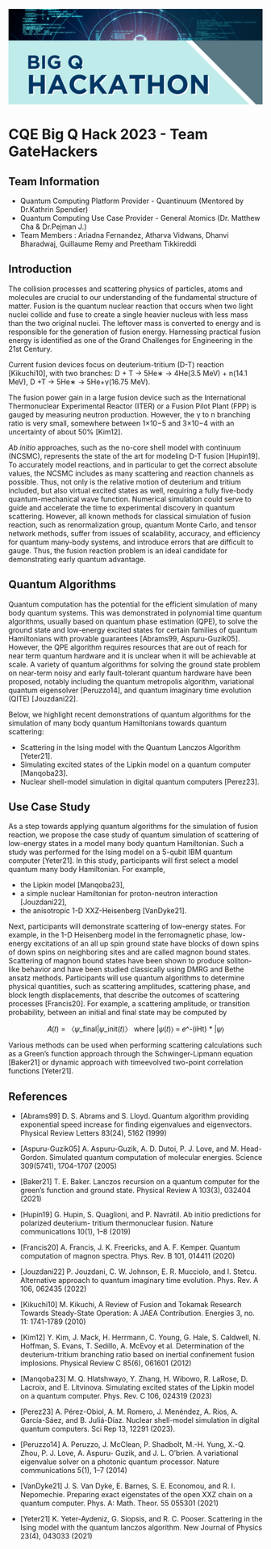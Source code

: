 ![Event Poster](img/bigqhack-chicago-2023.png)

# CQE Big Q Hack 2023 - Team GateHackers

## Team Information 
- Quantum Computing Platform Provider - Quantinuum (Mentored by Dr.Kathrin Spendier)
- Quantum Computing Use Case Provider - General Atomics (Dr. Matthew Cha & Dr.Pejman J.)
- Team Members : Ariadna Fernandez, Atharva Vidwans, Dhanvi Bharadwaj, Guillaume Remy and Preetham Tikkireddi


## Introduction
The collision processes and scattering physics of particles, atoms and molecules are crucial to our
understanding of the fundamental structure of matter. Fusion is the quantum nuclear reaction that
occurs when two light nuclei collide and fuse to create a single heavier nucleus with less mass than
the two original nuclei. The leftover mass is converted to energy and is responsible for the
generation of fusion energy. Harnessing practical fusion energy is identified as one of the Grand
Challenges for Engineering in the 21st Century.

Current fusion devices focus on deuterium-tritium (D-T) reaction [Kikuchi10], with two branches:
D + T → 5He∗
 → 4He(3.5 MeV) + n(14.1 MeV),
D +T → 5He∗
 → 5He+γ(16.75 MeV).


The fusion power gain in a large fusion device such as the International Thermonuclear
Experimental Reactor (ITER) or a Fusion Pilot Plant (FPP) is gauged by measuring neutron
production. However, the γ to n branching ratio is very small, somewhere between 1×10−5 and
3×10−4 with an uncertainty of about 50% [Kim12].

<i> Ab initio </i> approaches, such as the no-core shell model with continuum (NCSMC), represents the state
of the art for modeling D-T fusion [Hupin19]. To accurately model reactions, and in particular to
get the correct absolute values, the NCSMC includes as many scattering and reaction channels as
possible. Thus, not only is the relative motion of deuterium and tritium included, but also virtual
excited states as well, requiring a fully five-body quantum-mechanical wave function.
Numerical simulation could serve to guide and accelerate the time to experimental discovery in
quantum scattering. However, all known methods for classical simulation of fusion reaction, such as
renormalization group, quantum Monte Carlo, and tensor network methods, suffer from issues of
scalability, accuracy, and efficiency for quantum many-body systems, and introduce errors that are
difficult to gauge. Thus, the fusion reaction problem is an ideal candidate for demonstrating early
quantum advantage.

## Quantum Algorithms
Quantum computation has the potential for the efficient simulation of many body quantum systems.
This was demonstrated in polynomial time quantum algorithms, usually based on quantum phase
estimation (QPE), to solve the ground state and low-energy excited states for certain families of
quantum Hamiltonians with provable guarantees [Abrams99, Aspuru-Guzik05]. However, the QPE
algorithm requires resources that are out of reach for near term quantum hardware and it is
unclear when it will be achievable at scale. A variety of quantum algorithms for solving the ground
state problem on near-term noisy and early fault-tolerant quantum hardware have been proposed,
notably including the quantum metropolis algorithm, variational quantum eigensolver [Peruzzo14],
and quantum imaginary time evolution (QITE) [Jouzdani22]. 

Below, we highlight recent
demonstrations of quantum algorithms for the simulation of many body quantum Hamiltonians
towards quantum scattering:
- Scattering in the Ising model with the Quantum Lanczos Algorithm [Yeter21].
- Simulating excited states of the Lipkin model on a quantum computer [Manqoba23].
- Nuclear shell-model simulation in digital quantum computers [Perez23].

## Use Case Study
As a step towards applying quantum algorithms for the simulation of fusion reaction, we propose
the case study of quantum simulation of scattering of low-energy states in a model many body
quantum Hamiltonian. Such a study was performed for the Ising model on a 5-qubit IBM quantum
computer [Yeter21].
In this study, participants will first select a model quantum many body Hamiltonian. For example,
- the Lipkin model [Manqoba23],
- a simple nuclear Hamiltonian for proton-neutron interaction [Jouzdani22],
- the anisotropic 1-D XXZ-Heisenberg [VanDyke21].

Next, participants will demonstrate scattering of low-energy states. For example, in the 1-D
Heisenberg model in the ferromagnetic phase, low-energy excitations of an all up spin ground state
have blocks of down spins of down spins on neighboring sites and are called magnon bound states.
Scattering of magnon bound states have been shown to produce soliton-like behavior and have
been studied classically using DMRG and Bethe ansatz methods. Participants will use quantum
algorithms to determine physical quantities, such as scattering amplitudes, scattering phase, and
block length displacements, that describe the outcomes of scattering processes [Francis20]. For
example, a scattering amplitude, or transition probability, between an initial and final state may be
computed by

<p align= "center">𝐴(𝑡) = 〈𝜓_final|𝜓_init(𝑡)〉 where |𝜓(𝑡)⟩ = 𝑒^-(iHt) * |𝜓⟩</p>

Various methods can be used when performing scattering calculations such as a Green’s function
approach through the Schwinger-Lipmann equation [Baker21] or dynamic approach with timeevolved two-point correlation functions [Yeter21].

## References

- [Abrams99] D. S. Abrams and S. Lloyd. Quantum algorithm providing exponential speed
increase for finding eigenvalues and eigenvectors. Physical Review Letters 83(24), 5162 (1999)

- [Aspuru-Guzik05] A. Aspuru-Guzik, A. D. Dutoi, P. J. Love, and M. Head-Gordon. Simulated
quantum computation of molecular energies. Science 309(5741), 1704–1707 (2005)

- [Baker21] T. E. Baker. Lanczos recursion on a quantum computer for the green’s
function and ground state. Physical Review A 103(3), 032404 (2021)

- [Hupin19] G. Hupin, S. Quaglioni, and P. Navrátil. Ab initio predictions for polarized
deuterium- tritium thermonuclear fusion. Nature communications 10(1), 1–8
(2019)

- [Francis20] A. Francis, J. K. Freericks, and A. F. Kemper. Quantum computation of magnon
spectra. Phys. Rev. B 101, 014411 (2020)

- [Jouzdani22] P. Jouzdani, C. W. Johnson, E. R. Mucciolo, and I. Stetcu. Alternative approach
to quantum imaginary time evolution. Phys. Rev. A 106, 062435 (2022)

- [Kikuchi10] M. Kikuchi, A Review of Fusion and Tokamak Research Towards Steady-State
Operation: A JAEA Contribution. Energies 3, no. 11: 1741-1789 (2010)

- [Kim12] Y. Kim, J. Mack, H. Herrmann, C. Young, G. Hale, S. Caldwell, N. Hoffman, S.
Evans, T. Sedillo, A. McEvoy et al. Determination of the deuterium-tritium
branching ratio based on inertial confinement fusion implosions. Physical
Review C 85(6), 061601 (2012)

- [Manqoba23] M. Q. Hlatshwayo, Y. Zhang, H. Wibowo, R. LaRose, D. Lacroix, and E.
Litvinova. Simulating excited states of the Lipkin model on a quantum
computer. Phys. Rev. C 106, 024319 (2023)

- [Perez23] A. Pérez-Obiol, A. M. Romero, J. Menéndez, A. Rios, A. García-Sáez, and B.
Juliá-Díaz. Nuclear shell-model simulation in digital quantum computers. Sci
Rep 13, 12291 (2023).

- [Peruzzo14] A. Peruzzo, J. McClean, P. Shadbolt, M.-H. Yung, X.-Q. Zhou, P. J. Love, A.
Aspuru- Guzik, and J. L. O’brien. A variational eigenvalue solver on a
photonic quantum processor. Nature communications 5(1), 1–7 (2014)

- [VanDyke21] J. S. Van Dyke, E. Barnes, S. E. Economou, and R. I. Nepomechie. Preparing
exact eigenstates of the open XXZ chain on a quantum computer. Phys. A:
Math. Theor. 55 055301 (2021)

- [Yeter21] K. Yeter-Aydeniz, G. Siopsis, and R. C. Pooser. Scattering in the Ising model
with the quantum lanczos algorithm. New Journal of Physics 23(4), 043033
(2021)